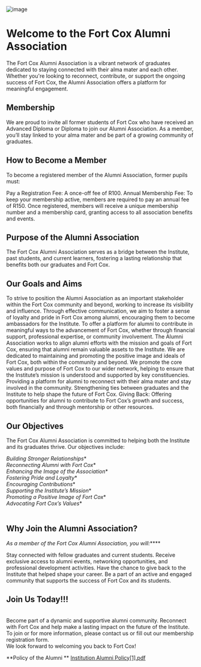 ![image](https://github.com/user-attachments/assets/e58a3768-da26-4046-b9d1-74af4ef82866)

# Welcome to the Fort Cox Alumni Association<br/>
The Fort Cox Alumni Association is a vibrant network of graduates dedicated to staying connected with their alma mater and each other. Whether you're looking to reconnect, contribute, or support the ongoing success of Fort Cox, the Alumni Association offers a platform for meaningful engagement.

## **Membership**<br/>
We are proud to invite all former students of Fort Cox who have received an Advanced Diploma or Diploma to join our Alumni Association. As a member, you’ll stay linked to your alma mater and be part of a growing community of graduates.

## **How to Become a Member**<br/>
To become a registered member of the Alumni Association, former pupils must:

Pay a Registration Fee: A once-off fee of R100.
Annual Membership Fee: To keep your membership active, members are required to pay an annual fee of R150.
Once registered, members will receive a unique membership number and a membership card, granting access to all association benefits and events.

## **Purpose of the Alumni Association**<br/>
The Fort Cox Alumni Association serves as a bridge between the Institute, past students, and current learners, fostering a lasting relationship that benefits both our graduates and Fort Cox.

## **Our Goals and Aims**<br/>
To strive to position the Alumni Association as an important stakeholder within the Fort Cox community and beyond, working to increase its visibility and influence.
Through effective communication, we aim to foster a sense of loyalty and pride in Fort Cox among alumni, encouraging them to become ambassadors for the Institute.
To offer a platform for alumni to contribute in meaningful ways to the advancement of Fort Cox, whether through financial support, professional expertise, or community involvement.
The Alumni Association works to align alumni efforts with the mission and goals of Fort Cox, ensuring that alumni remain valuable assets to the Institute.
We are dedicated to maintaining and promoting the positive image and ideals of Fort Cox, both within the community and beyond.
We promote the core values and purpose of Fort Cox to our wider network, helping to ensure that the Institute’s mission is understood and supported by key constituencies. Providing a platform for alumni to reconnect with their alma mater and stay involved in the community. Strengthening ties between graduates and the Institute to help shape the future of Fort Cox.
Giving Back: Offering opportunities for alumni to contribute to Fort Cox’s growth and success, both financially and through mentorship or other resources.

## **Our Objectives**<br/>
The Fort Cox Alumni Association is committed to helping both the Institute and its graduates thrive. Our objectives include:

*Building Stronger Relationships** <br/>
*Reconnecting Alumni with Fort Cox** <br/>
*Enhancing the Image of the Association** <br/>
*Fostering Pride and Loyalty** <br/>
*Encouraging Contributions** <br/>
*Supporting the Institute’s Mission** <br/>
*Promoting a Positive Image of Fort Cox**<br/>
*Advocating Fort Cox’s Values** <br/>
<br/>

## **Why Join the Alumni Association?**<br/>
_As a member of the Fort Cox Alumni Association, you will:_****

Stay connected with fellow graduates and current students.
Receive exclusive access to alumni events, networking opportunities, and professional development activities.
Have the chance to give back to the Institute that helped shape your career.
Be a part of an active and engaged community that supports the success of Fort Cox and its students.
<br/>
## **Join Us Today!!!**
<br/>
Become part of a dynamic and supportive alumni community. Reconnect with Fort Cox and help make a lasting impact on the future of the Institute. To join or for more information, please contact us or fill out our membership registration form.
<br/>
We look forward to welcoming you back to Fort Cox!

**Policy of the Alumni **
[Institution Alumni Policy[1].pdf](https://github.com/user-attachments/files/17791959/Institution.Alumni.Policy.1.pdf)


